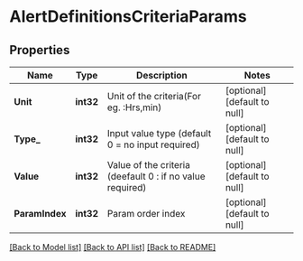 # AlertDefinitionsCriteriaParams

## Properties
Name | Type | Description | Notes
------------ | ------------- | ------------- | -------------
**Unit** | **int32** | Unit of the criteria(For eg. :Hrs,min) | [optional] [default to null]
**Type_** | **int32** | Input value type (default 0 &#x3D; no input required) | [optional] [default to null]
**Value** | **int32** | Value of the criteria (deefault 0 : if no value required) | [optional] [default to null]
**ParamIndex** | **int32** | Param order index | [optional] [default to null]

[[Back to Model list]](../README.md#documentation-for-models) [[Back to API list]](../README.md#documentation-for-api-endpoints) [[Back to README]](../README.md)

